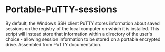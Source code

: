 # Portable-PuTTY-sessions
By default, the Windows SSH client PuTTY stores information about saved sessions on the registry of the local computer on which it is installed. This script will instead store that information within a directory of the user's choice - allowing session information to be stored on a portable encrypted drive. Assembled from PuTTY documentation.
